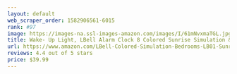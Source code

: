 ```yaml
---
layout: default 
﻿web_scraper_order: 1582906561-6015
rank: #97
image: https://images-na.ssl-images-amazon.com/images/I/61mNvxmaTGL.jpg
title: Wake- Up Light, LBell Alarm Clock 8 Colored Sunrise Simulation & Sleep Aid Feature, Dual…
url: https://www.amazon.com/LBell-Colored-Simulation-Bedrooms-LB01-Sunrise/dp/B07L87MH64/ref=zg_mw_electronics_97?_encoding=UTF8&psc=1&refRID=ZHM6Y8WS5P854PNNCX7R
reviews: 4.4 out of 5 stars
price: $39.99 
---
```

